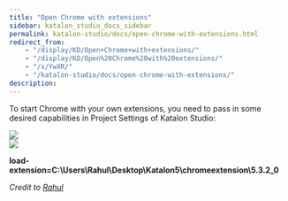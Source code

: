 ```yaml
---
title: "Open Chrome with extensions" 
sidebar: katalon_studio_docs_sidebar
permalink: katalon-studio/docs/open-chrome-with-extensions.html 
redirect_from:
    - "/display/KD/Open+Chrome+with+extensions/"
    - "/display/KD/Open%20Chrome%20with%20extensions/"
    - "/x/YwXR/"
    - "/katalon-studio/docs/open-chrome-with-extensions/"
description: 
---
```

To start Chrome with your own extensions, you need to pass in some desired capabilities in Project Settings of Katalon Studio:

  
[![](../../images/katalon-studio/docs/open-chrome-with-extensions/4mdfgmi4avye.png)](https://forum.katalon.com/uploads/editor/r0/4mdfgmi4avye.png)  
[![](../../images/katalon-studio/docs/open-chrome-with-extensions/6yqir8nsciwe.png)](https://forum.katalon.com/uploads/editor/kk/6yqir8nsciwe.png)  
  
**load-extension=C:\\Users\\Rahul\\Desktop\\Katalon5\\chromeextension\\5.3.2_0**

_Credit to [Rahul](https://forum.katalon.com/discussion/6422/how-can-i-open-firefox-with-addons-or-chrome-with-extension-using-katalon-studio#Comment_14930)_